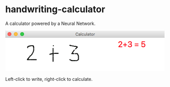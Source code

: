 # handwriting-calculator
A calculator powered by a Neural Network.

![Interface](GithubREADMEHandwritingCalculator.png)

Left-click to write, right-click to calculate.

